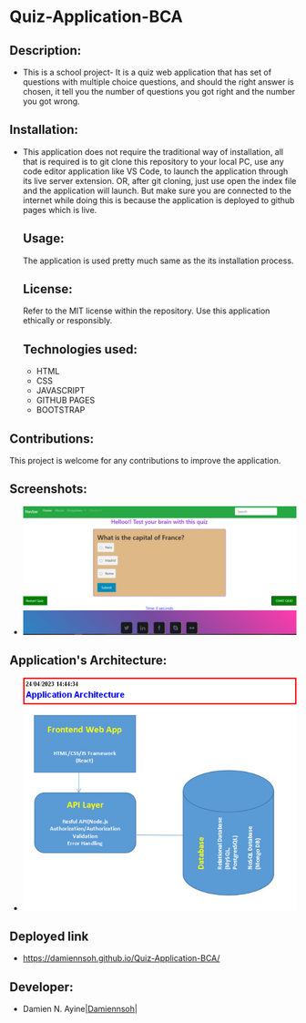 # Quiz-Application-BCA

## Description:
* This is a school project- It is a quiz web application that  has set of questions with multiple choice questions, and should the right answer is chosen, it tell you the number of questions you got right and the number you got wrong.

## Installation:
* This application does not require the traditional way of installation, all that is required is to git clone this repository to your local PC, use any code editor application like VS Code, to launch the application through its live server extension. OR, after git cloning, just use open the index file and the application will launch. But make sure you are connected to the internet while doing this is because the application is deployed to github pages which is live.

  ## Usage:
  The application is used pretty much same as the its installation process.

  ## License:
  Refer to the MIT license within the repository.
  Use this application ethically or responsibly.

  ## Technologies used:
  * HTML
  * CSS
  * JAVASCRIPT
  * GITHUB PAGES
  * BOOTSTRAP

## Contributions:
This project is welcome for any contributions to improve the application.

## Screenshots:
* ![image](assets/screenshots/Sample_page.jpg)

## Application's Architecture:
* ![image](assets/screenshots/app_architectue.jpg)


## Deployed link
* https://damiennsoh.github.io/Quiz-Application-BCA/

## Developer:
* Damien N. Ayine|[Damiennsoh](https://github.com/Damiennsoh)|
